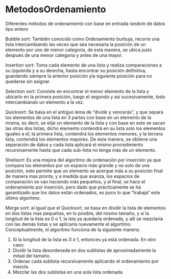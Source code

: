 # MetodosOrdenamiento
Diferentes métodos de ordenamiento con base en entrada random de datos tipo entero

Bubble sort: También conocido como Ordenamiento burbuja, recorre una lista intercambiando las veces que sea necesaria la posición de un elemento por uno de menor categoría, de esta manera, se ubica justo después de una menor categoría y antes de una mayor.

Insertion sort: Toma cada elemento de una lista y realiza comparaciones a su izquierda y a su derecha, hasta encontrar su posición definitiva, guardando siempre la anterior posición yla siguiente posición para no quedarse sin asignar.

Selection sort: Consiste en encontrar el menor elemento de la lista y ubicarlo en la primera posición, luego el segundo y así sucesivamente, todo intercambiando un elemento a la vez.

Quicksort: Se basa en el antiguo lema de “divide y vencerás”, y que separa los elementos de una lista en 3 partes con base en un elemento de la misma, es decir, se elije un elemento de la lista y con base en este se sacan las otras dos listas, dicho elemento contendrá en su lista solo los elementos iguales a el, la primera lista, contendrá los elementos menores, y la tercera lista, contendrá los elementos mayores. De esta manera, se obtiene una separación de datos y cada lista aplicará el mismo procedimiento recursivamente hasta que cada sub-lista no tenga más de un elemento.

Shellsort: Es una mejora del algoritmo de ordenación por inserción ya que compara los elementos por un espacio más grande y no solo de una posición, esto permite que un elemento se acerque más a su posición final de manera mas pronta, y a medida que avanza, los espacios de comparación se van haciendo más pequeños, y al final, se hace el ordenamiento por inserción, pero dado que prácticamente se ha garantizado que los datos están ordenados, es poco lo que “trabaja” este último algoritmo.

Merge sort: al igual que el Quicksort, se basa en dividir la lista de elementos en dos listas mas pequeñas, en lo posible, del mismo tamaño, y si la longitud de la lista es 0 o 1, la ista ya quedaría ordenada, y allí se mezclaría con las demás listas y se aplicaría nuevamente el algortimo.
Conceptualmente, el algoritmo funciona de la siguiente manera:
1.	Si la longitud de la lista es 0 ó 1, entonces ya está ordenada. En otro caso:
2.	Dividir la lista desordenada en dos sublistas de aproximadamente la mitad del tamaño.
3.	Ordenar cada sublista recursivamente aplicando el ordenamiento por mezcla.
4.	Mezclar las dos sublistas en una sola lista ordenada.
